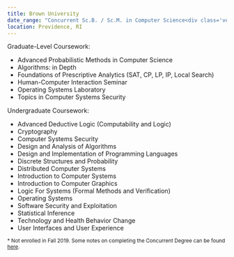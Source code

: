 ```yaml
---
title: Brown University
date_range: "Concurrent Sc.B. / Sc.M. in Computer Science<div class='vertical-spacer spacer-tiny'></div>September 2017 - December 2021 <sup> *</sup>"
location: Providence, RI
---
```


<span class="text-underline">Graduate-Level Coursework:</span>

* Advanced Probabilistic Methods in Computer Science
* Algorithms: in Depth
* Foundations of Prescriptive Analytics (SAT, CP, LP, IP, Local Search)
* Human-Computer Interaction Seminar
* Operating Systems Laboratory
* Topics in Computer Systems Security

<span class="text-underline">Undergraduate Coursework:</span>

* Advanced Deductive Logic (Computability and Logic)
* Cryptography
* Computer Systems Security
* Design and Analysis of Algorithms
* Design and Implementation of Programming Languages
* Discrete Structures and Probability
* Distributed Computer Systems
* Introduction to Computer Systems
* Introduction to Computer Graphics
* Logic For Systems (Formal Methods and Verification)
* Operating Systems
* Software Security and Exploitation
* Statistical Inference
* Technology and Health Behavior Change
* User Interfaces and User Experience

<sup>* Not enrolled in Fall 2019. Some notes on completing the Concurrent Degree can be found [here](notes/brown-courses).
